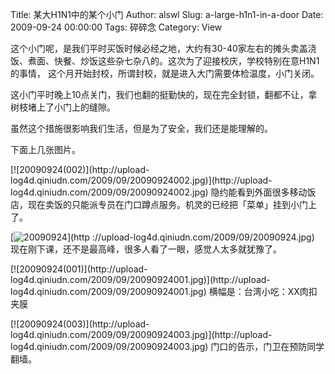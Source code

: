 Title: 某大H1N1中的某个小门
Author: alswl
Slug: a-large-h1n1-in-a-door
Date: 2009-09-24 00:00:00
Tags: 碎碎念
Category: View

这个小门呢，是我们平时买饭时候必经之地，大约有30-40家左右的摊头卖盖浇饭、煮面、快餐、炒饭这些杂七杂八的。这次为了迎接校庆，学校特别在意H1N1的事情，
这个月开始封校，所谓封校，就是进入大门需要体检温度，小门关闭。

这小门平时晚上10点关门，我们也翻的挺勤快的，现在完全封锁，翻都不让，拿树枝堵上了小门上的缝隙。

虽然这个措施很影响我们生活，但是为了安全，我们还是能理解的。

下面上几张图片。

[![20090924(002)](http://upload-
log4d.qiniudn.com/2009/09/20090924002.jpg)](http://upload-
log4d.qiniudn.com/2009/09/20090924002.jpg)
隐约能看到外面很多移动饭店，现在卖饭的只能派专员在门口蹲点服务。机灵的已经把「菜单」挂到小门上了。

[![20090924](http://upload-log4d.qiniudn.com/2009/09/20090924.jpg)](http
://upload-log4d.qiniudn.com/2009/09/20090924.jpg)
现在刚下课，还不是最高峰，很多人看了一眼，感觉人太多就犹豫了。

[![20090924(001)](http://upload-
log4d.qiniudn.com/2009/09/20090924001.jpg)](http://upload-
log4d.qiniudn.com/2009/09/20090924001.jpg) 横幅是：台湾小吃：XX肉扣夹膜

[![20090924(003)](http://upload-
log4d.qiniudn.com/2009/09/20090924003.jpg)](http://upload-
log4d.qiniudn.com/2009/09/20090924003.jpg) 门口的告示，门卫在预防同学翻墙。

